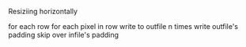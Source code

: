 Resiziing horizontally

for each row
    for each pixel in row
        write to outfile n times
    write outfile's padding
    skip over infile's padding